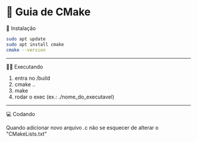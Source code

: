 # 📌 Guia de CMake

🔧 Instalação

```bash
sudo apt update
sudo apt install cmake
cmake --version
```

---

🏃‍➡️ Executando

1. entra no /build
2. cmake ..
3. make
4. rodar o exec (ex.: ./nome_do_executavel)

---

💻 Codando

Quando adicionar novo arquivo .c não se esquecer de alterar o "CMakeLists.txt"
